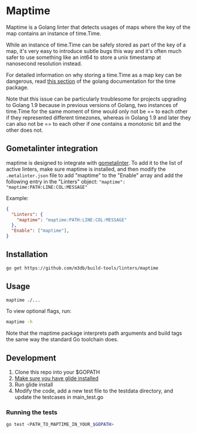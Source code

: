 # Maptime

Maptime is a Golang linter that detects usages of maps where the key of the map contains an instance of time.Time.

While an instance of time.Time can be safely stored as part of the key of a map, it's very easy to introduce subtle bugs this way and it's often much safer to use something like an int64 to store a unix timestamp at nanosecond resolution instead.

For detailed information on why storing a time.Time as a map key can be
dangerous, read [this section](https://golang.org/src/time/time.go?#L101) of
the golang documentation for the time package.

Note that this issue can be particularly troublesome for projects upgrading to Golang 1.9 because in previous versions of Golang, two instances of time.Time for the same moment of time would only not be == to each other if they represented different timezones, whereas in Golang 1.9 and later they can also not be == to each other if one contains a monotonic bit and the other does not.

## Gometalinter integration

maptime is designed to integrate with [gometalinter](https://github.com/alecthomas/gometalinter). To add it to the list of active linters, make sure maptime is installed, and then modify the `.metalinter.json` file to add "maptime" to the "Enable" array and add the following entry in the "Linters" object: `"maptime": "maptime:PATH:LINE:COL:MESSAGE"`

Example:

```json
{
  "Linters": {
    "maptime": "maptime:PATH:LINE:COL:MESSAGE"
  },
  "Enable": ["maptime"],
}
```

## Installation

```bash
go get https://github.com/m3db/build-tools/linters/maptime
```

## Usage

```bash
maptime ./...
```

To view optional flags, run:

```bash
maptime -h
```

Note that the maptime package interprets path arguments and build tags the same way the standard Go toolchain does.

## Development

1. Clone this repo into your $GOPATH
2. [Make sure you have glide installed](https://github.com/Masterminds/glide)
3. Run glide install
4. Modify the code, add a new test file to the testdata directory, and update the testcases in main_test.go

### Running the tests

```bash
go test <PATH_TO_MAPTIME_IN_YOUR_$GOPATH>
```